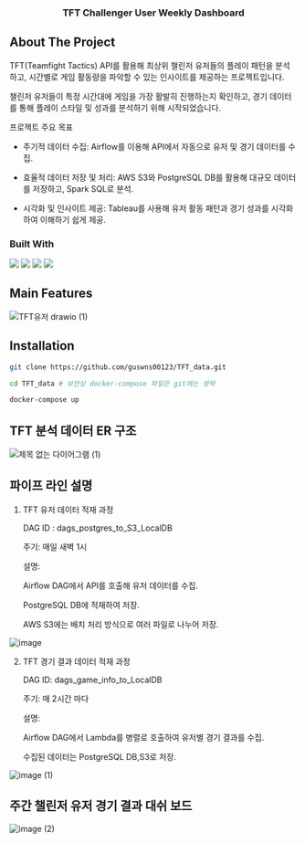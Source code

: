   <h3 align="center">TFT Challenger User Weekly Dashboard</h3>

  <!-- ABOUT THE PROJECT -->
## About The Project

TFT(Teamfight Tactics) API를 활용해 최상위 챌린저 유저들의 플레이 패턴을 분석하고, 시간별로 게임 활동량을 파악할 수 있는 인사이트를 제공하는 프로젝트입니다.

챌린저 유저들이 특정 시간대에 게임을 가장 활발히 진행하는지 확인하고, 경기 데이터를 통해 플레이 스타일 및 성과를 분석하기 위해 시작되었습니다.

프로젝트 주요 목표

- 주기적 데이터 수집: Airflow를 이용해 API에서 자동으로 유저 및 경기 데이터를 수집.

- 효율적 데이터 저장 및 처리: AWS S3와 PostgreSQL DB를 활용해 대규모 데이터를 저장하고, Spark SQL로 분석.

- 시각화 및 인사이트 제공: Tableau를 사용해 유저 활동 패턴과 경기 성과를 시각화하여 이해하기 쉽게 제공.

### Built With
 <img src="https://img.shields.io/badge/Apache Ariflow-017CEE?style=flat&logo=apacheairflow&logoColor=white"/>
  <img src="https://img.shields.io/badge/Postgresql-4169E1?style=flat&logo=postgresql&logoColor=white"/>
    <img src="https://img.shields.io/badge/AWS S3-569A31?style=flat&logo=amazons3&logoColor=white"/>
    <img src="https://img.shields.io/badge/Python-3776AB?style=flat&logo=python&logoColor=white"/>
    
## Main Features
![TFT유저 drawio (1)](https://github.com/user-attachments/assets/4e209e28-df59-4b76-930c-1904cd9fd5c7)

## Installation
```bash
git clone https://github.com/guswns00123/TFT_data.git

cd TFT_data # 보안상 docker-compose 파일은 git에는 생략

docker-compose up
```

## TFT 분석 데이터 ER 구조
![제목 없는 다이어그램 (1)](https://github.com/user-attachments/assets/ae7638e3-8344-4843-bea3-29168c3a0279)


## 파이프 라인 설명

1) TFT 유저 데이터 적재 과정

    DAG ID : dags_postgres_to_S3_LocalDB
   
    주기: 매일 새벽 1시
    
    설명:
    
    Airflow DAG에서 API를 호출해 유저 데이터를 수집.
    
    PostgreSQL DB에 적재하여 저장.
    
    AWS S3에는 배치 처리 방식으로 여러 파일로 나누어 저장.
    
![image](https://github.com/user-attachments/assets/f2790b7a-4484-42b1-8060-a1d0f008def5)


2) TFT 경기 결과 데이터 적재 과정
   
    DAG ID: dags_game_info_to_LocalDB
    
    주기: 매 2시간 마다
  
    설명:
  
    Airflow DAG에서 Lambda를 병렬로 호출하여 유저별 경기 결과를 수집.
    
    수집된 데이터는 PostgreSQL DB,S3로 저장.
  
![image (1)](https://github.com/user-attachments/assets/09223e4b-91b6-4901-bd05-b59821056e2c)

## 주간 챌린저 유저 경기 결과 대쉬 보드

![image (2)](https://github.com/user-attachments/assets/75c7448c-eb60-4ee0-9351-dd1fc6eb167d)


